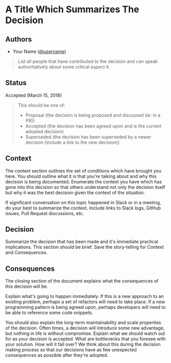 # A Title Which Summarizes The Decision

## Authors

- Your Name ([@username](https://github.com/marpaia))

> List all people that have contributed to the decision and can speak authoritatively about some critical aspect it.

## Status

Accepted (March 15, 2018)

> This should be one of:
> - Proposal (the decision is being proposed and discussed (ie: in a PR))
> - Accepted (the decision has been agreed upon and is the current adopted decision)
> - Superseded (the decision has been superseded by a newer decision (include a link to the new decision))

## Context

The context section outlines the set of conditions which have brought you here. You should outline what it is that you're talking about and why this decision is being documented. Enumerate the context you have which has gone into this decision so that others understand not only the decision itself but why it was the best decision given the context of the situation.

If significant conversation on this topic happened in Slack or in a meeting, do your best to summarize the context. Include links to Slack logs, GitHub issues, Pull Request discussions, etc.

## Decision

Summarize the decision that has been made and it's immediate practical implications. This section should be brief. Save the story-telling for Context and Consequences.

## Consequences

The closing section of the document explains what the consequences of this decision will be.

Explain what's going to happen immediately. If this is a new approach to an existing problem, perhaps a set of refactors will need to take place. If a new programming pattern is being agreed upon, perhaps developers will need to be able to reference some code snippets.

You should also explain the long-term maintainability and scale properties of the decision. Often times, a decision will introduce some new advantage, but nothing in life is without compromise. Explain what we should watch out for as your decision is accepted. What are bottlenecks that you foresee with your solution. How will it fall over? We think about this during the decision making process so that our decisions have as few unexpected consequences as possible after they're adopted.
